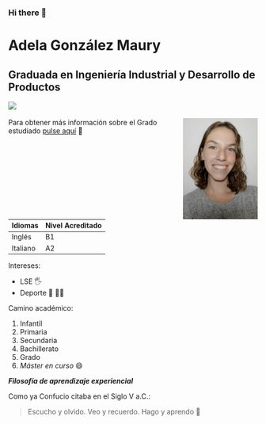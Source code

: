 ### Hi there 👋
# **Adela González Maury**
## Graduada en Ingeniería Industrial y Desarrollo de Productos 

<img src="https://www.ulpgc.es/sites/default/files/ArchivosULPGC/30aniversario/logo_ulpgc_version_vertical_positiva_uso_cotidiano_2_tintas.png"
width="20%"
     />

<img src="https://github.com/ULL-MFP-AET-2122/aprender-markdown-adela-gonzalez-maury-alu0101116204/blob/main/Adela.jpeg"
width="30%"
    align=right />


Para obtener más información sobre el Grado estudiado [pulse aquí](https://eiic.ulpgc.es/index.php/estudios/2015-09-03-13-04-41/grado-en-ingenieria-en-diseno-industrial-y-desarrollo-de-productos) :brain:

Idiomas | Nivel Acreditado
------------ | -------------
Inglés | B1
Italiano | A2

Intereses:
* LSE :raised_hand_with_fingers_splayed:
* Deporte :lotus_position: :woman_cartwheeling:
 
 Camino académico:
1. Infantil
1. Primaria
1. Secundaria
1. Bachillerato
1. Grado
1. *Máster en curso* :smile:

__*Filosofía de aprendizaje experiencial*__

Como ya Confucio citaba en el Siglo V a.C.:
>Escucho y olvido.
>Veo y recuerdo.
>Hago y aprendo :yellow_heart:
>
<!--
**AdelaGM/AdelaGM** is a ✨ _special_ ✨ repository because its `README.md` (this file) appears on your GitHub profile.

Here are some ideas to get you started:

- 🔭 I’m currently working on ...
- 🌱 I’m currently learning ...
- 👯 I’m looking to collaborate on ...
- 🤔 I’m looking for help with ...
- 💬 Ask me about ...
- 📫 How to reach me: ...
- 😄 Pronouns: ...
- ⚡ Fun fact: ...
-->
